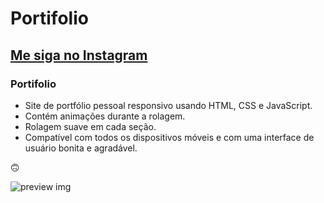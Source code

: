 ﻿# Portifolio
## [Me siga no Instagram](https://www.instagram.com/caeduliveira/)
### Portifolio

  - Site de portfólio pessoal responsivo usando HTML, CSS e JavaScript.
  - Contém animações durante a rolagem.
  - Rolagem suave em cada seção.
  - Compatível com todos os dispositivos móveis e com uma interface de usuário bonita e agradável.

  🙃

  ![preview img](/preview-home.jpeg)
